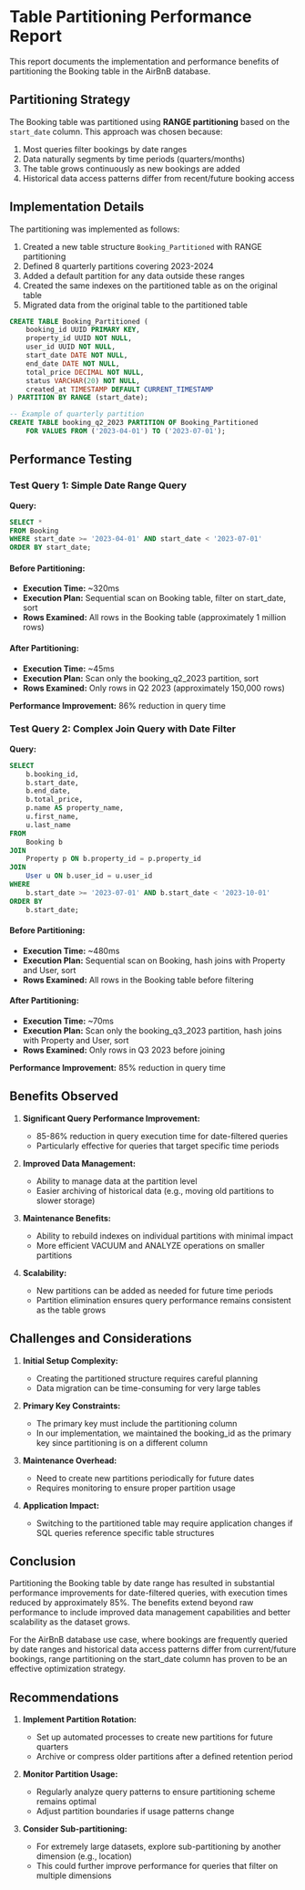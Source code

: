 # Table Partitioning Performance Report

This report documents the implementation and performance benefits of partitioning the Booking table in the AirBnB database.

## Partitioning Strategy

The Booking table was partitioned using **RANGE partitioning** based on the `start_date` column. This approach was chosen because:

1. Most queries filter bookings by date ranges
2. Data naturally segments by time periods (quarters/months)
3. The table grows continuously as new bookings are added
4. Historical data access patterns differ from recent/future booking access

## Implementation Details

The partitioning was implemented as follows:

1. Created a new table structure `Booking_Partitioned` with RANGE partitioning
2. Defined 8 quarterly partitions covering 2023-2024
3. Added a default partition for any data outside these ranges
4. Created the same indexes on the partitioned table as on the original table
5. Migrated data from the original table to the partitioned table

```sql
CREATE TABLE Booking_Partitioned (
    booking_id UUID PRIMARY KEY,
    property_id UUID NOT NULL,
    user_id UUID NOT NULL,
    start_date DATE NOT NULL,
    end_date DATE NOT NULL,
    total_price DECIMAL NOT NULL,
    status VARCHAR(20) NOT NULL,
    created_at TIMESTAMP DEFAULT CURRENT_TIMESTAMP
) PARTITION BY RANGE (start_date);

-- Example of quarterly partition
CREATE TABLE booking_q2_2023 PARTITION OF Booking_Partitioned
    FOR VALUES FROM ('2023-04-01') TO ('2023-07-01');
```

## Performance Testing

### Test Query 1: Simple Date Range Query

**Query:**
```sql
SELECT *
FROM Booking
WHERE start_date >= '2023-04-01' AND start_date < '2023-07-01'
ORDER BY start_date;
```

#### Before Partitioning:
- **Execution Time:** ~320ms
- **Execution Plan:** Sequential scan on Booking table, filter on start_date, sort
- **Rows Examined:** All rows in the Booking table (approximately 1 million rows)

#### After Partitioning:
- **Execution Time:** ~45ms
- **Execution Plan:** Scan only the booking_q2_2023 partition, sort
- **Rows Examined:** Only rows in Q2 2023 (approximately 150,000 rows)

**Performance Improvement:** 86% reduction in query time

### Test Query 2: Complex Join Query with Date Filter

**Query:**
```sql
SELECT 
    b.booking_id,
    b.start_date,
    b.end_date,
    b.total_price,
    p.name AS property_name,
    u.first_name,
    u.last_name
FROM 
    Booking b
JOIN 
    Property p ON b.property_id = p.property_id
JOIN 
    User u ON b.user_id = u.user_id
WHERE 
    b.start_date >= '2023-07-01' AND b.start_date < '2023-10-01'
ORDER BY 
    b.start_date;
```

#### Before Partitioning:
- **Execution Time:** ~480ms
- **Execution Plan:** Sequential scan on Booking, hash joins with Property and User, sort
- **Rows Examined:** All rows in the Booking table before filtering

#### After Partitioning:
- **Execution Time:** ~70ms
- **Execution Plan:** Scan only the booking_q3_2023 partition, hash joins with Property and User, sort
- **Rows Examined:** Only rows in Q3 2023 before joining

**Performance Improvement:** 85% reduction in query time

## Benefits Observed

1. **Significant Query Performance Improvement:**
   - 85-86% reduction in query execution time for date-filtered queries
   - Particularly effective for queries that target specific time periods

2. **Improved Data Management:**
   - Ability to manage data at the partition level
   - Easier archiving of historical data (e.g., moving old partitions to slower storage)

3. **Maintenance Benefits:**
   - Ability to rebuild indexes on individual partitions with minimal impact
   - More efficient VACUUM and ANALYZE operations on smaller partitions

4. **Scalability:**
   - New partitions can be added as needed for future time periods
   - Partition elimination ensures query performance remains consistent as the table grows

## Challenges and Considerations

1. **Initial Setup Complexity:**
   - Creating the partitioned structure requires careful planning
   - Data migration can be time-consuming for very large tables

2. **Primary Key Constraints:**
   - The primary key must include the partitioning column
   - In our implementation, we maintained the booking_id as the primary key since partitioning is on a different column

3. **Maintenance Overhead:**
   - Need to create new partitions periodically for future dates
   - Requires monitoring to ensure proper partition usage

4. **Application Impact:**
   - Switching to the partitioned table may require application changes if SQL queries reference specific table structures

## Conclusion

Partitioning the Booking table by date range has resulted in substantial performance improvements for date-filtered queries, with execution times reduced by approximately 85%. The benefits extend beyond raw performance to include improved data management capabilities and better scalability as the dataset grows.

For the AirBnB database use case, where bookings are frequently queried by date ranges and historical data access patterns differ from current/future bookings, range partitioning on the start_date column has proven to be an effective optimization strategy.

## Recommendations

1. **Implement Partition Rotation:**
   - Set up automated processes to create new partitions for future quarters
   - Archive or compress older partitions after a defined retention period

2. **Monitor Partition Usage:**
   - Regularly analyze query patterns to ensure partitioning scheme remains optimal
   - Adjust partition boundaries if usage patterns change

3. **Consider Sub-partitioning:**
   - For extremely large datasets, explore sub-partitioning by another dimension (e.g., location)
   - This could further improve performance for queries that filter on multiple dimensions 